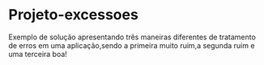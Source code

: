 # Projeto-excessoes
Exemplo de solução apresentando três maneiras diferentes de tratamento de erros em uma aplicação,sendo a primeira muito ruim,a segunda ruim e uma terceira boa!
